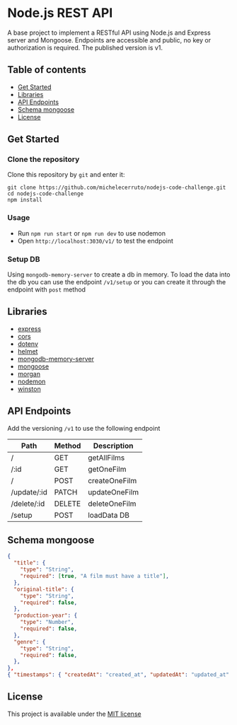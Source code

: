 # Node.js REST API

A base project to implement a RESTful API using Node.js and Express server and Mongoose.
Endpoints are accessible and public, no key or authorization is required. The published version is v1.

## Table of contents

- [Get Started](#get-started)
- [Libraries](#libraries)
- [API Endpoints](#api-endpoints)
- [Schema mongoose](#schema-mongoose)
- [License](#license)

## Get Started

### Clone the repository

Clone this repository by `git` and enter it:

```console
git clone https://github.com/michelecerruto/nodejs-code-challenge.git
cd nodejs-code-challenge
npm install
```

### Usage

- Run `npm run start` or `npm run dev` to use nodemon
- Open `http://localhost:3030/v1/` to test the endpoint

### Setup DB

Using `mongodb-memory-server` to create a db in memory. To load the data into the db you can use the endpoint `/v1/setup` or you can create it through the endpoint with `post` method

## Libraries

- [express](https://www.npmjs.com/package/express)
- [cors](https://www.npmjs.com/package/cors)
- [dotenv](https://www.npmjs.com/package/dotenv)
- [helmet](https://www.npmjs.com/package/helmet)
- [mongodb-memory-server](https://www.npmjs.com/package/mongodb-memory-server)
- [mongoose](https://www.npmjs.com/package/mongoose)
- [morgan](https://www.npmjs.com/package/morgan)
- [nodemon](https://www.npmjs.com/package/nodemon)
- [winston](https://www.npmjs.com/package/winston)

## API Endpoints

Add the versioning `/v1` to use the following endpoint

| Path        | Method | Description   |
| ----------- | ------ | ------------- |
| /           | GET    | getAllFilms   |
| /:id        | GET    | getOneFilm    |
| /           | POST   | createOneFilm |
| /update/:id | PATCH  | updateOneFilm |
| /delete/:id | DELETE | deleteOneFilm |
| /setup      | POST   | loadData DB   |

## Schema mongoose

```json
{
  "title": {
    "type": "String",
    "required": [true, "A film must have a title"],
  },
  "original-title": {
    "type": "String",
    "required": false,
  },
  "production-year": {
    "type": "Number",
    "required": false,
  },
  "genre": {
    "type": "String",
    "required": false,
  },
},
{ "timestamps": { "createdAt": "created_at", "updatedAt": "updated_at" } },

```

## License

This project is available under the [MIT license](https://opensource.org/licenses/MIT)
